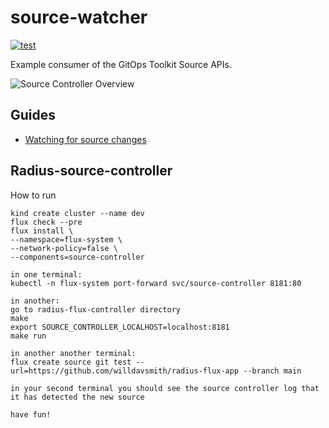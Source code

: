# source-watcher

[![test](https://github.com/fluxcd/source-watcher/workflows/test/badge.svg)](https://github.com/fluxcd/source-watcher/actions)

Example consumer of the GitOps Toolkit Source APIs.

![Source Controller Overview](https://raw.githubusercontent.com/fluxcd/website/main/static/img/source-controller.png)

## Guides

* [Watching for source changes](https://fluxcd.io/flux/gitops-toolkit/source-watcher/)

## Radius-source-controller

How to run
```
kind create cluster --name dev
flux check --pre
flux install \
--namespace=flux-system \
--network-policy=false \
--components=source-controller

in one terminal:
kubectl -n flux-system port-forward svc/source-controller 8181:80

in another:
go to radius-flux-controller directory
make
export SOURCE_CONTROLLER_LOCALHOST=localhost:8181
make run

in another another terminal:
flux create source git test --url=https://github.com/willdavsmith/radius-flux-app --branch main

in your second terminal you should see the source controller log that it has detected the new source

have fun!
```